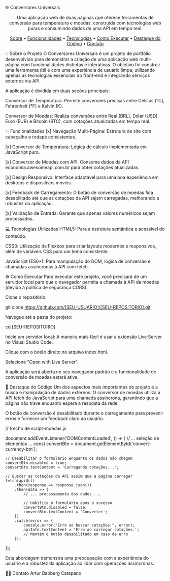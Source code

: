 🌐 Conversores Universais
<p align="center">
Uma aplicação web de duas páginas que oferece ferramentas de conversão para temperatura e moedas, construída com tecnologias web puras e consumindo dados de uma API em tempo real.
</p>

<p align="center">
<a href="#-sobre-o-projeto">Sobre</a> •
<a href="#-funcionalidades">Funcionalidades</a> •
<a href="#-tecnologias-utilizadas">Tecnologias</a> •
<a href="#-como-executar">Como Executar</a> •
<a href="#-destaque-do-código">Destaque do Código</a> •
<a href="#-contato">Contato</a>
</p>

💡 Sobre o Projeto
O Conversores Universais é um projeto de portfólio desenvolvido para demonstrar a criação de uma aplicação web multi-página com funcionalidades distintas e interativas. O objetivo foi construir uma ferramenta útil e com uma experiência de usuário limpa, utilizando apenas as tecnologias essenciais do front-end e integrando serviços externos via API.

A aplicação é dividida em duas seções principais:

Conversor de Temperatura: Permite conversões precisas entre Celsius (°C), Fahrenheit (°F) e Kelvin (K).

Conversor de Moedas: Realiza conversões entre Real (BRL), Dólar (USD), Euro (EUR) e Bitcoin (BTC), com cotações atualizadas em tempo real.

✨ Funcionalidades
[x] Navegação Multi-Página: Estrutura de site com cabeçalho e rodapé consistentes.

[x] Conversor de Temperatura: Lógica de cálculo implementada em JavaScript puro.

[x] Conversor de Moedas com API: Consome dados da API economia.awesomeapi.com.br para obter cotações atualizadas.

[x] Design Responsivo: Interface adaptável para uma boa experiência em desktops e dispositivos móveis.

[x] Feedback de Carregamento: O botão de conversão de moedas fica desabilitado até que as cotações da API sejam carregadas, melhorando a robustez da aplicação.

[x] Validação de Entrada: Garante que apenas valores numéricos sejam processados.

💻 Tecnologias Utilizadas
HTML5: Para a estrutura semântica e acessível do conteúdo.

CSS3: Utilização de Flexbox para criar layouts modernos e responsivos, além de variáveis CSS para um tema consistente.

JavaScript (ES6+): Para manipulação do DOM, lógica de conversão e chamadas assíncronas à API com fetch.

⚙️ Como Executar
Para executar este projeto, você precisará de um servidor local para que o navegador permita a chamada à API de moedas (devido à política de segurança CORS).

Clone o repositório:

git clone https://github.com/[SEU-USUARIO]/[SEU-REPOSITORIO].git

Navegue até a pasta do projeto:

cd [SEU-REPOSITORIO]

Inicie um servidor local:
A maneira mais fácil é usar a extensão Live Server no Visual Studio Code.

Clique com o botão direito no arquivo index.html.

Selecione "Open with Live Server".

A aplicação será aberta no seu navegador padrão e a funcionalidade de conversão de moedas estará ativa.

🧠 Destaque do Código
Um dos aspectos mais importantes do projeto é a busca e manipulação de dados externos. O conversor de moedas utiliza a API fetch do JavaScript para uma chamada assíncrona, garantindo que a página não trave enquanto espera a resposta da rede.

O botão de conversão é desabilitado durante o carregamento para prevenir erros e fornecer um feedback claro ao usuário.

// trecho de script-moedas.js

document.addEventListener('DOMContentLoaded', () => {
    // ... seleção de elementos ...
    const convertBtn = document.getElementById('convert-currency-btn');

    // Desabilitar o formulário enquanto os dados não chegam
    convertBtn.disabled = true;
    convertBtn.textContent = 'Carregando cotações...';

    // Buscar as cotações da API assim que a página carregar
    fetch(apiUrl)
        .then(response => response.json())
        .then(data => {
            // ... processamento dos dados ...
            
            // Habilita o formulário após o sucesso
            convertBtn.disabled = false;
            convertBtn.textContent = 'Converter';
        })
        .catch(error => {
            console.error("Erro ao buscar cotações:", error);
            apiInfo.textContent = 'Erro ao carregar cotações.';
            // Mantém o botão desabilitado em caso de erro
        });
});

Esta abordagem demonstra uma preocupação com a experiência do usuário e a robustez da aplicação ao lidar com operações assíncronas.

👨‍💻 Contato
Artur Babberg Catapano
